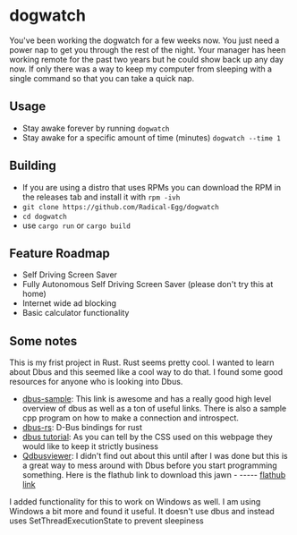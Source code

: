 # dogwatch

You've been working the dogwatch for a few weeks now. You just need a power nap to get you through the rest of the night. Your manager has heen working remote for the past two years but he could show back up any day now. If only there was a way to keep my computer from sleeping with a single command so that you can take a quick nap.

## Usage

- Stay awake forever by running ```dogwatch```
- Stay awake for a specific amount of time (minutes) ```dogwatch --time 1```

## Building

- If you are using a distro that uses RPMs you can download the RPM in the releases tab and install it with ```rpm -ivh```
- ```git clone https://github.com/Radical-Egg/dogwatch```
- ```cd dogwatch```
- use ```cargo run``` or ```cargo build```

## Feature Roadmap

- Self Driving Screen Saver
- Fully Autonomous Self Driving Screen Saver (please don't try this at home)
- Internet wide ad blocking
- Basic calculator functionality


## Some notes

This is my frist project in Rust. Rust seems pretty cool. I wanted to learn about Dbus and this seemed like a cool way to do that. I found some good resources for anyone who is looking into Dbus.
 
- [dbus-sample](https://github.com/makercrew/dbus-sample): This link is awesome and has a really good high level overview of dbus as well as a ton of useful links. There is also a sample cpp program on how to make a connection and introspect.
- [dbus-rs](https://github.com/diwic/dbus-rs): D-Bus bindings for rust
- [dbus tutorial](https://dbus.freedesktop.org/doc/dbus-tutorial.html): As you can tell by the CSS used on this webpage they would like to keep it strictly business
- [Qdbusviewer](https://doc.qt.io/qt-6/qdbusviewer.html): I didn't find out about this until after I was done but this is a great way to mess around with Dbus before you start programming something. Here is the flathub link to download this jawn - ----- [flathub link](https://flathub.org/apps/details/io.qt.qdbusviewer)

I added functionality for this to work on Windows as well. I am using Windows a bit more and found it useful. It doesn't use dbus and instead uses SetThreadExecutionState to prevent sleepiness
